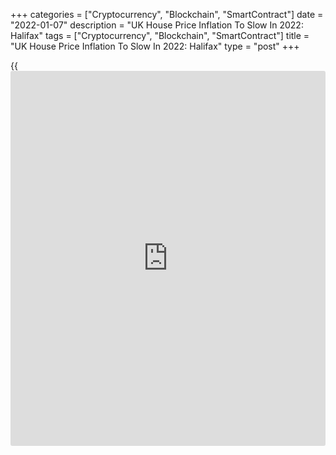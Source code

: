 +++
categories = ["Cryptocurrency", "Blockchain", "SmartContract"]
date = "2022-01-07"
description = "UK House Price Inflation To Slow In 2022: Halifax"
tags = ["Cryptocurrency", "Blockchain", "SmartContract"]
title = "UK House Price Inflation To Slow In 2022: Halifax"
type = "post"
+++

{{<iframe id="large-banner" src="https://www.bounty.group/#slide=2.0" width="100%" height="600" scrolling="no" style="border: 0px solid rgb(216, 221, 230); border-radius: 3px;">}}

UK house price inflation accelerated sharply at the end of 2021, but the
pace is set to slow this year amid expectations of further interest rate
hikes and increasing pressures on household budgets, results of a survey
by the Lloyds Bank subsidiary Halifax and IHS Markit showed Friday.

The house price index rose 9.8 percent year-on-year following an 8.2
percent increase in November, Halifax said. The latest house price
inflation figure was the highest since July 2007.

House price growth was driven by a lack of available homes for sale, and
[historical](https://www.fintechee.com/services/historical-data-for-forex/)ly low mortgage rates, Halifax said.

Compared to the previous month, house prices rose 1.1 percent, same as
in November.

The average UK property price hits a new record high of GBP 276,091 in
December.

House prices grew more than GBP 24,500 in December, which is the biggest
annual cash rise since March 2003, Halifax said.

Quarterly growth reached 3.5 percent in December, a level not seen since
November 2006.

In 2021, the average house price reach new record highs on eight
occasions, despite the UK being subject to a 'lockdown' for much of the
first six months of the year, Halifax said.

House price growth is expected to slow in 2022, the agency added.

"Our expectation is that house prices will maintain their current strong
levels, but that growth relative to the last two years will be at a
slower pace," Halifax Managing Director Russell Galley said.

"However, there are many variables which could push house prices either
way, depending on how the pandemic continues to impact the economic
environment."

For comments and feedback [contact](https://www.playgroundfx.com/contact/): editorial@rtt[news](https://www.letsplayfx.com/blog/forex-news-website/).com

[Economic News][1]

 **What parts of the world are seeing the best (and worst) economic
performances lately? Click[here][2] to check out our [Econ Scorecard][2]
and find out! See up-to-the-moment [ranking](https://www.playgroundfx.com/blog/crypto-exchange-ranking/)s for the best and worst
performers in [GDP][3], [unemployment rate][4], [inflation][5] and much
more.**

   1. www.rtt[news](https://www.letsplayfx.com/blog/forex-news-website/).com/Content/EconomicNews.aspx
   2. www.rtt[news](https://www.letsplayfx.com/blog/forex-news-website/).com/economic-scorecard/world-rank/retail-sales/highest-performance.aspx
   3. www.rtt[news](https://www.letsplayfx.com/blog/forex-news-website/).com/economic-scorecard/world-rank/GDP/highest-performance.aspx
   4. www.rtt[news](https://www.letsplayfx.com/blog/forex-news-website/).com/economic-scorecard/world-rank/unemployment-rate/lowest-performance.aspx
   5. www.rtt[news](https://www.letsplayfx.com/blog/forex-news-website/).com/economic-scorecard/world-rank/CPI/highest-performance.aspx